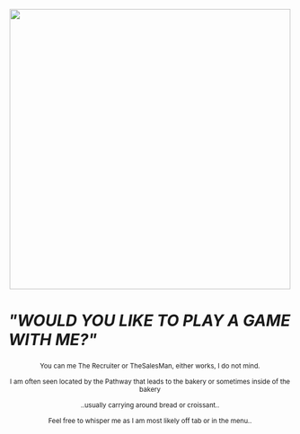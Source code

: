 <p align="center">
<img src="https://static.wikia.nocookie.net/thesquidgame/images/e/ea/GftvNnbWgAAbKid.jpeg/revision/latest/scale-to-width-down/1000?cb=20241227111206" width=500>
  
# *"WOULD YOU LIKE TO PLAY A GAME WITH ME?"*
###
<p align="center">
<sub>You can me The Recruiter or TheSalesMan, either works, I do not mind. 
<p align="center">
<sub>I am often seen located by the Pathway that leads to the bakery or sometimes inside of the bakery
<p align="center">
<sub>..usually carrying around bread or croissant..
<p align="center">
<sub> Feel free to whisper me as I am most likely off tab or in the menu..
